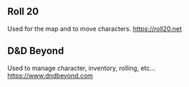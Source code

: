 ## Roll 20

Used for the map and to move characters.
https://roll20.net

## D&D Beyond

Used to manage character, inventory, rolling, etc...
https://www.dndbeyond.com